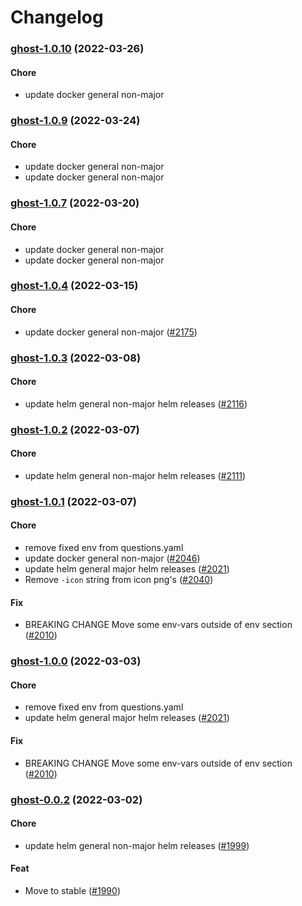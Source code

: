 # Changelog<br>


<a name="ghost-1.0.10"></a>
### [ghost-1.0.10](https://github.com/truecharts/apps/compare/ghost-1.0.9...ghost-1.0.10) (2022-03-26)

#### Chore

* update docker general non-major



<a name="ghost-1.0.9"></a>
### [ghost-1.0.9](https://github.com/truecharts/apps/compare/ghost-1.0.8...ghost-1.0.9) (2022-03-24)

#### Chore

* update docker general non-major
* update docker general non-major



<a name="ghost-1.0.7"></a>
### [ghost-1.0.7](https://github.com/truecharts/apps/compare/ghost-1.0.6...ghost-1.0.7) (2022-03-20)

#### Chore

* update docker general non-major
* update docker general non-major



<a name="ghost-1.0.4"></a>
### [ghost-1.0.4](https://github.com/truecharts/apps/compare/ghost-1.0.3...ghost-1.0.4) (2022-03-15)

#### Chore

* update docker general non-major ([#2175](https://github.com/truecharts/apps/issues/2175))



<a name="ghost-1.0.3"></a>
### [ghost-1.0.3](https://github.com/truecharts/apps/compare/ghost-1.0.2...ghost-1.0.3) (2022-03-08)

#### Chore

* update helm general non-major helm releases ([#2116](https://github.com/truecharts/apps/issues/2116))



<a name="ghost-1.0.2"></a>
### [ghost-1.0.2](https://github.com/truecharts/apps/compare/ghost-1.0.1...ghost-1.0.2) (2022-03-07)

#### Chore

* update helm general non-major helm releases ([#2111](https://github.com/truecharts/apps/issues/2111))



<a name="ghost-1.0.1"></a>
### [ghost-1.0.1](https://github.com/truecharts/apps/compare/ghost-0.0.2...ghost-1.0.1) (2022-03-07)

#### Chore

* remove fixed env from questions.yaml
* update docker general non-major ([#2046](https://github.com/truecharts/apps/issues/2046))
* update helm general major helm releases ([#2021](https://github.com/truecharts/apps/issues/2021))
* Remove `-icon` string from icon png's ([#2040](https://github.com/truecharts/apps/issues/2040))

#### Fix

* BREAKING CHANGE Move some env-vars outside of env section ([#2010](https://github.com/truecharts/apps/issues/2010))



<a name="ghost-1.0.0"></a>
### [ghost-1.0.0](https://github.com/truecharts/apps/compare/ghost-0.0.2...ghost-1.0.0) (2022-03-03)

#### Chore

* remove fixed env from questions.yaml
* update helm general major helm releases ([#2021](https://github.com/truecharts/apps/issues/2021))

#### Fix

* BREAKING CHANGE Move some env-vars outside of env section ([#2010](https://github.com/truecharts/apps/issues/2010))



<a name="ghost-0.0.2"></a>
### [ghost-0.0.2](https://github.com/truecharts/apps/compare/ghost-0.0.1...ghost-0.0.2) (2022-03-02)

#### Chore

* update helm general non-major helm releases ([#1999](https://github.com/truecharts/apps/issues/1999))

#### Feat

* Move to stable ([#1990](https://github.com/truecharts/apps/issues/1990))
